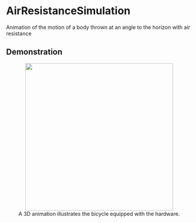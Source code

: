# AirResistanceSimulation
Animation of the motion of a body thrown at an angle to the horizon with air resistance

## Demonstration

<p align="center">
  <img src="https://github.com/astrosander/AirResistanceSimulation/assets/69795340/1989e9b7-1801-4603-9f0e-f3581d560d01" width="400"/><br>
  A 3D animation illustrates the bicycle equipped with the hardware.
</p>
<br>
